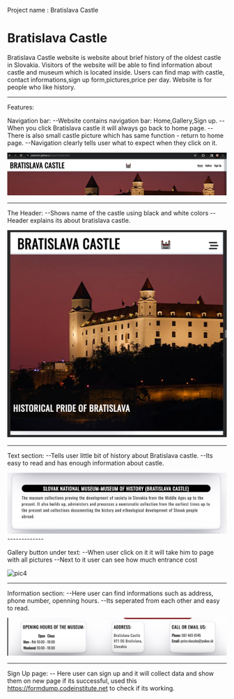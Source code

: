  Project name : Bratislava Castle

# Bratislava Castle
Bratislava Castle website is website about brief history of the oldest castle in Slovakia.
Visitors of the website will be able to find information about castle and museum which is located inside.
Users can find map with castle, contact informations,sign up form,pictures,price per day.
Website is for people who like history.

-------------

Features:

Navigation bar:
--Website contains navigation bar: Home,Gallery,Sign up.
--When you click Bratislava castle it will always go back to home page.
--There is also small castle picture which has same function - return to home page.
--Navigation clearly tells user what to expect when they click on it.

<img src="readme_pics/navbarfinal.webp" alt="pic1"/>

-------------
The Header:
--Shows name of the castle using black and white colors
--Header explains its about bratislava castle.

<img src="readme_pics/header.jpg" alt="pic3"/>

-------------

Text section:
--Tells user little bit of history about Bratislava castle.
--Its easy to read and has enough information about castle.

<img src="readme_pics/textsection.jpg" alt="pic2"/>
-------------

Gallery button under text:
--When user click on it it will take him to page with all pictures
--Next to it user can see how much entrance cost

<img src="readme_pics/galery.jpg" alt="pic4"/>

--------------

Information section:
--Here user can find informations such as address, phone number, openning hours.
--Its seperated from each other and easy to read.

<img src="readme_pics/infos.jpg" alt="pic5"/>

--------------

Sign Up page:
-- Here user can sign up and it will collect data and show them on new page if its successful, used this https://formdump.codeinstitute.net to check if its working.

